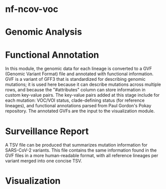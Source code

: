# nf-ncov-voc

# Genomic Analysis

# Functional Annotation

In this module, the genomic data for each lineage is converted to a GVF (Genomic Variant Format) file and annotated with functional information.  GVF is a variant of GFF3 that is standardized for describing genomic mutations; it is used here because it can describe mutations across multiple rows, and because the "#attributes" column can store information in custom key-value pairs.  The key-value pairs added at this stage include for each mutation: VOC/VOI status, clade-defining status (for reference lineages), and functional annotations parsed from Paul Gordon's Pokay repository.  The annotated GVFs are the input to the visualization module.

# Surveillance Report

A TSV file can be produced that summarizes mutation information for SARS-CoV-2 variants.  This file contains the same information found in the GVF files in a more human-readable format, with all reference lineages per variant merged into one concise TSV.

# Visualization


